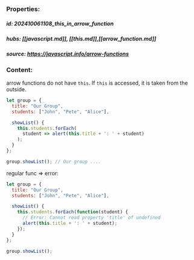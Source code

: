 ### Properties:


##### id: 202410061108_this_in_arrow_function
##### hubs: [[javascript.md]], [[this.md]],[[arrow_function.md]]
##### source: https://javascript.info/arrow-functions


### Content:

arrow functions do not have `this`. If `this` is accessed, it is taken from the outside. 


```javascript
let group = {
  title: "Our Group",
  students: ["John", "Pete", "Alice"],

  showList() {
    this.students.forEach(
      student => alert(this.title + ': ' + student)
    );
  }
};

group.showList(); // Our group ....
```


regular func => error:

```javascript
let group = {
  title: "Our Group",
  students: ["John", "Pete", "Alice"],

  showList() {
    this.students.forEach(function(student) {
      // Error: Cannot read property 'title' of undefined
      alert(this.title + ': ' + student);
    });
  }
};

group.showList();
```